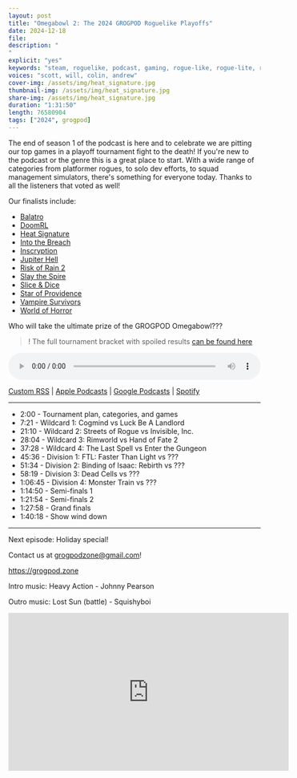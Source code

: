 ```yaml
---
layout: post
title: "Omegabowl 2: The 2024 GROGPOD Roguelike Playoffs"
date: 2024-12-18
file: 
description: "
"
explicit: "yes" 
keywords: "steam, roguelike, podcast, gaming, rogue-like, rogue-lite, roguelite"
voices: "scott, will, colin, andrew"
cover-img: /assets/img/heat_signature.jpg
thumbnail-img: /assets/img/heat_signature.jpg
share-img: /assets/img/heat_signature.jpg
duration: "1:31:50"
length: 76580904 
tags: ["2024", grogpod]
---
```


The end of season 1 of the podcast is here and to celebrate we are pitting our top games in a playoff tournament fight to the death! If you're new to the podcast or the genre this is a great place to start. With a wide range of categories from platformer rogues, to solo dev efforts, to squad management simulators, there's something for everyone today. Thanks to all the listeners that voted as well!

Our finalists include: 
* [Balatro](http://grogpod.zone/2024-03-13-balatro/)
* [DoomRL](http://grogpod.zone/2024-07-17-doomrl/)
* [Heat Signature](http://grogpod.zone/2024-11-06-heat-signature/)
* [Into the Breach](http://grogpod.zone/2024-03-27-into_the_breach/)
* [Inscryption](http://grogpod.zone/2024-09-25-inscryption/)
* [Jupiter Hell](http://grogpod.zone/2024-07-17-doomrl/)
* [Risk of Rain 2](https://grogpod.zone/2024-12-04-risk-of-rain-2/)
* [Slay the Spire](http://grogpod.zone/2024-08-28-slay-the-spire/)
* [Slice & Dice](http://grogpod.zone/2024-07-31-slice-and-dice/)
* [Star of Providence](http://grogpod.zone/2024-04-10-star-of-providence/)
* [Vampire Survivors](http://grogpod.zone/2024-06-05-vampire-survivors/)
* [World of Horror](https://grogpod.zone/2024-11-25-world-of-horror/)



Who will take the ultimate prize of the GROGPOD Omegabowl???

>! The full tournament bracket with spoiled results [can be found here](https://docs.google.com/spreadsheets/d/1wf34T9sseGKv_VtQMcjRq6WuFWj33uU9cbU4oUlZGt8/edit?gid=692122113#gid=692122113)

<div class="container">
  <audio controls style="width: 100%;">
    <source src="xxxxxxxxxxxx3" type="audio/mpeg">
  </audio>
</div>

[Custom RSS](https://grogpod.zone/feed.xml) | [Apple Podcasts](https://podcasts.apple.com/us/podcast/grogpod/id1650474911) | [Google Podcasts](https://podcasts.google.com/feed/aHR0cHM6Ly9ncm9ncG9kLnpvbmUvZmVlZC54bWw) | [Spotify](https://open.spotify.com/show/655SEhPUWIC77oO3hILe0b)

---

* 2:00 - Tournament plan, categories, and games
* 7:21 - Wildcard 1: Cogmind vs Luck Be A Landlord
* 21:10 - Wildcard 2: Streets of Rogue vs Invisible, Inc.
* 28:04 - Wildcard 3: Rimworld vs Hand of Fate 2
* 37:28 - Wildcard 4: The Last Spell vs Enter the Gungeon
* 45:36 - Division 1: FTL: Faster Than Light vs ???
* 51:34 - Division 2: Binding of Isaac: Rebirth vs ???
* 58:19 - Division 3: Dead Cells vs ???
* 1:06:45 - Division 4: Monster Train vs ???
* 1:14:50 - Semi-finals 1
* 1:21:54 - Semi-finals 2
* 1:27:58 - Grand finals
* 1:40:18 - Show wind down

---



Next episode: Holiday special!


Contact us at grogpodzone@gmail.com!

https://grogpod.zone

Intro music: Heavy Action - Johnny Pearson

Outro music: Lost Sun (battle) - Squishyboi

<div class="embed-responsive embed-responsive-16by9">
<iframe width="560" height="315" src="https://www.youtube.com/embed/ckZsKbh3Mck" title="YouTube video player" frameborder="0" allow="accelerometer; autoplay; clipboard-write; encrypted-media; gyroscope; picture-in-picture" allowfullscreen></iframe>
</div>

